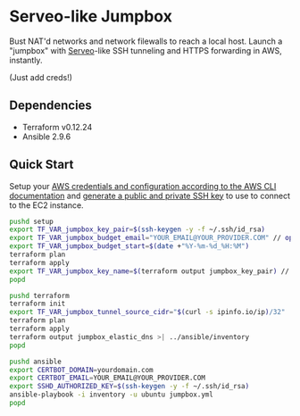 # Serveo-like Jumpbox

Bust NAT'd networks and network filewalls to reach a local host.  Launch a "jumpbox" with [Serveo](https://jumpbox.net)-like SSH tunneling and HTTPS forwarding in AWS, instantly. 

(Just add creds!)

## Dependencies

* Terraform v0.12.24
* Ansible 2.9.6

## Quick Start

Setup your [AWS credentials and configuration according to the AWS CLI documentation](https://docs.aws.amazon.com/cli/latest/userguide/cli-configure-files.html) and [generate a public and private SSH key](https://help.github.com/en/github/authenticating-to-github/generating-a-new-ssh-key-and-adding-it-to-the-ssh-agent) to use to connect to the EC2 instance.

```sh
pushd setup
export TF_VAR_jumpbox_key_pair=$(ssh-keygen -y -f ~/.ssh/id_rsa)
export TF_VAR_jumpbox_budget_email="YOUR_EMAIL@YOUR_PROVIDER.COM" // optional
export TF_VAR_jumpbox_budget_start=$(date +"%Y-%m-%d_%H:%M")
terraform plan
terraform apply
export TF_VAR_jumpbox_key_name=$(terraform output jumpbox_key_pair) // used in next module
popd

pushd terraform
terraform init
export TF_VAR_jumpbox_tunnel_source_cidr="$(curl -s ipinfo.io/ip)/32"
terraform plan
terraform apply
terraform output jumpbox_elastic_dns >| ../ansible/inventory
popd

pushd ansible
export CERTBOT_DOMAIN=yourdomain.com
export CERTBOT_EMAIL=YOUR_EMAIL@YOUR_PROVIDER.COM
export SSHD_AUTHORIZED_KEY=$(ssh-keygen -y -f ~/.ssh/id_rsa)
ansible-playbook -i inventory -u ubuntu jumpbox.yml
popd
```
